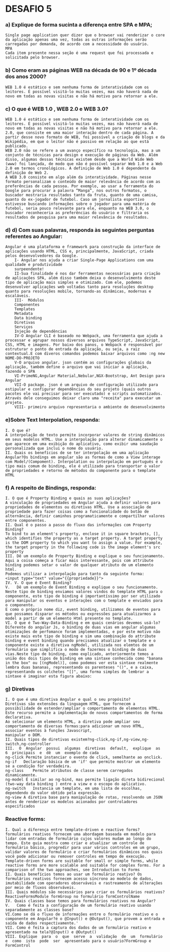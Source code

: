 # DESAFIO 5

### a) Explique de forma sucinta a diferença entre SPA e MPA;

    Single page application quer dizer que o browser vai renderizar o core da aplicação apenas uma vez, todas as outras informações serão carregadas por demanda, de acordo com a necessidade do usuário.
    MPA
    Cada item presente nessa seção é uma request que foi processada e solicitada pelo browser.

### b) Como eram as páginas WEB na década de 90 e 1º década dos anos 2000?

    WEB 1.0 é estático e sem nenhuma forma de interatividade com os leitores. É possível visitá-lo muitas vezes, mas não haverá nada de novo em todas as novas visitas e não há motivo para retornar a ele.

### c) O que é WEB 1.0 , WEB 2.0 e WEB 3.0?

    WEB 1.0 é estático e sem nenhuma forma de interatividade com os leitores. É possível visitá-lo muitas vezes, mas não haverá nada de novo em todas as novas visitas e não há motivo para retornar a ele.
    2.0, que consiste em uma maior interação dentro de cada página. A partir desse novo formato de WEB, foi possível a criação de blogs e da Wikipédia, em que o leitor não é passivo em relação ao que está publicado.
    WEB 2.0 não se refere a um avanço específico na tecnologia, mas a um conjunto de técnicas para design e execução de páginas da Web. Além disso, algumas dessas técnicas existem desde que a World Wide Web (www) foi lançada, de modo que não é possível separar Web 1.0 e a Web 2.0 em termos cronológicos. A definição de Web 1.0 é dependente da definição de Web 2.
    A WEB 3.0 consiste em algo além da interatividade. Páginas nesse formato personalizam o conteúdo de maior relevância de acordo com as preferências de cada pessoa. Por exemplo, ao usar a ferramenta do Google para procurar a palavra “Manga”, nos outros formatos, o buscador mostraria resultados tanto da fruta, quanto de uma camisa, quanto do ex-jogador de futebol. Caso um jornalista esportivo estivesse buscando informações sobre o jogador para uma matéria de futebol, seria pouco relevante para ele, enquanto na WEB 3.0, o buscador reconheceria as preferências do usuário e filtraria os resultados de pesquisa para uma maior relevância de resultados.

### d) d) Com suas palavras, responda às seguintes perguntas referentes ao Angular:

    Angular é uma plataforma e framework para construção da interface de aplicações usando HTML, CSS e, principalmente, JavaScript, criada pelos desenvolvedores da Google.
        I- Angular nos ajuda a criar Single-Page Applications com uma qualidade e produtividade
        surpeendente!
        II-Sua finalidade é nos dar ferramentas necessárias para criação de aplicações SPA, além disso também deixa o desenvolvimento deste tipo de aplicação mais simples e otimizado. Com ele, podemos desenvolver aplicações web voltadas tanto para resoluções desktop quanto para resoluções mobile, tornando-as dinâmicas, modernas e escaláveis.
        III-  Módulos
        Componentes
        Templates
        Metadata
        Data binding
        Diretivas
        Serviços
        Injeção de dependências
        IV-O Angular CLI é baseado no Webpack, uma ferramenta que ajuda a processar e agrupar nossos diversos arquivos TypeScript, JavaScript, CSS, HTML e imagens. Por baixo dos panos, o Webpack é responsável por estruturar o ponto de entrada da aplicação, ou seja, a raiz contextual.E com diveros comandos podemos baixar arquivos como :ng new NOME-DO-PROJETO
        V-O arquivo angular. json contém as configurações globais da aplicação, também define o arquivo que vai iniciar a aplicação, fazendo o SPA
        VI-PrimeNG,Angular Material,Nebular,NGX-Bootstrap, Ant Design para Angular
        VII-O package. json é um arquivo de configuração utilizado para estipular e configurar dependências do seu projeto (quais outros pacotes ele vai precisar para ser executado) e scripts automatizados. Através dele conseguimos deixar claro uma "receita" para executar um projeto.
        VIII- primeiro arquivo representaria o ambiente de desenvolvimento

### e)Sobre Text Interpolation, responda:

    I. O que é?
    A interpolação de texto permite incorporar valores de string dinâmicos em seus modelos HTML. Use a interpolação para alterar dinamicamente o que aparece em uma exibição do aplicativo, como exibir uma saudação personalizada que inclui o nome do usuário.
    II. Quais os benefícios de se ter interpolação em uma aplicação Angular?Os bindings em angular são as formas de como a View interage com Model/(Compoment). Interpolation ou interpolação em português é o tipo mais comum de binding, ele é utilizado para transportar o valor de propriedades e retorno de métodos do componente para o template HTML

### f) A respeito de Bindings, responda:

    I. O que é Property Binding e quais as suas aplicações?
    A vinculação de propriedades em Angular ajuda a definir valores para propriedades de elementos ou diretivas HTML. Use a associação de propriedade para fazer coisas como a funcionalidade do botão de alternância, definir caminhos programaticamente e compartilhar valores entre componentes.
    II. Qual é o passo a passo do fluxo das informações com Property Binding?
    To bind to an element's property, enclose it in square brackets, [], which identifies the property as a target property. A target property is the DOM property to which you want to assign a value. For example, the target property in the following code is the image element's src property
    III. Dê um exemplo de Property Binding e explique o seu funcionamento.
    Aqui a coisa começa a ficar mais interessante, pois com attribute binding podemos setar o valor de qualquer atributo de um elemento html.
    Podemos utilizar a interpolação para tanto da seguinte forma:
    <input type="text" value="{{propriedade}}">
    IV. V. O que é Event Binding?
    V.   Dê um exemplo de Event Binding e explique o seu funcionamento.
    Neste tipo de binding enviamos valores vindos do template HTML para o componente, este tipo de binding é importantíssimo por ser utilizado para manipular os eventos e interações com o template e enviados para o componente.
    E como o próprio nome diz, event binding, utilizamos de eventos para que possamos disparar os métodos ou expressões para atualizarmos a model a partir de um elemento Html presente no template.
    VI. O que é Two-Way-Data-Binding e em quais cenários devemos usá-lo?
    Diferente do angular Js, o binding de duas vias em angular algumas otimizações de perfomance foram implementadas, e por este motivo não existe mais este tipo de binding e sim uma combinação do attribute binding e event binding quando precisamos atualizar o template e o componente existe a diretiva ngModel, utilizada nos elemtos de um formulário que simplifica o modo de fazermos o binding de duas vias.Neste tipo de binding, como explicado, anteriormente temos a união dos dois tipos de binding em uma sintaxe conhecida como "banana in the box" ou [(ngModel)], como podemos ver esta sintaxe realmente lembra duas bananas, representando os parenteses "()", e a caixa, representando os colchetes "[]", uma forma simples de lembrar a sintaxe é imaginar esta figura abaixo:

### g) Diretivas

    I. O que é uma diretiva Angular e qual o seu propósito?
    Diretivas são extensões da linguagem HTML, que fornecem a possibilidade de estender/ampliar o comportamento de elementos HTML. Este recurso permite a implementação de novos comportamentos de forma declarativa.
    Ao selecionar um elemento HTML, a diretiva pode ampliar seu comportamento de diversas formas:para adicionar um novo HTML,
    associar eventos à funções Javascript,
    manipular o DOM.
    II. Quais tipos de diretivas existem?ng-click,ng-if,ng-view,ng-switch,ng-controller
    III.  O  Angular  possui  algumas  diretivas  default,  explique  as  6  principais  e  dê  um  exemplo de cada
    ng-click Permite instanciar o evento de click, semelhante ao onclick.
    ng-if	Declaração básica de um 'if' que permite mostrar um elemento se a condição for verdadeira.
    ng-class	Permite atributos de classe serem carregados dinamicamente.
    ng-model É similar ao ng-bind, mas permite ligação direta bidirecional (two-way data binding ) entre a view e o escopo do aplicativo.
    ng-switch	Instancia um template, em uma lista de escolhas, dependendo do valor obtido pela expressão.
    ng-view	A diretiva base para manipulação de rotas, resolvendo um JSON antes de renderizar os modelos acionados por controladores especificados

### Reactive forms:
    I. Qual a diferença entre template-driven e reactive forms?
    formulários reativos fornecem uma abordagem baseada em modelo para lidar com entradas de formulário cujos valores mudam ao longo do tempo. Este guia mostra como criar e atualizar um controle de formulário básico, progredir para usar vários controles em um grupo, validar valores de formulário e criar formulários dinâmicos nos quais você pode adicionar ou remover controles em tempo de execução.
    Template-driven forms are suitable for small or simple forms, while reactive forms are more scalable and suitable for complex forms. For a comparison of the two approaches, see Introduction to Forms
    II. Quais benefícios temos ao usar um formulário reativo? Os formulários reativos fornecem acesso síncrono ao modelo de dados, imutabilidade com operadores observáveis ​​e rastreamento de alterações por meio de fluxos observáveis.
    III. Quais módulos são necessários para criar os formulários reativos?
    ReactiveFormsModule formGroup no formulário formControlName 
    IV. Quais classes base temos para formulários reativos no Angular?
    V.   Como é feita a configuração de um formulário reativo usando separadamente as classes base? 
    VI.Como se dá o fluxo de informações entre o formulário reativo e o componente em Angular?é o @Input() e @Output(), que provem a entrada e saída de dados respectivamente.' 
    VII. Como é feita a captura dos dados de um formulário reativo e apresentado na tela?@Input() e @Output()
    VIII. Explique  para  o  que  serve  a  validação  de  um  formulário  e  como  isto  pode  ser  apresentado para o usuário?FormGroup e FormControl

    